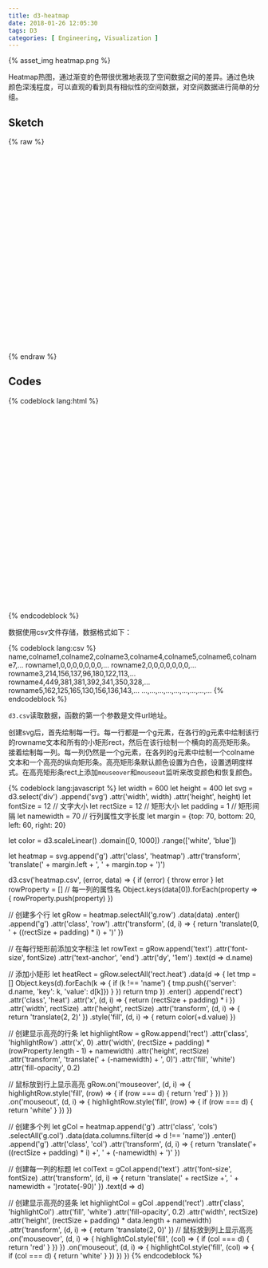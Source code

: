 ```yaml
---
title: d3-heatmap
date: 2018-01-26 12:05:30
tags: D3
categories: [ Engineering, Visualization ]
---
```


{% asset_img  heatmap.png %}

Heatmap热图，通过渐变的色带很优雅地表现了空间数据之间的差异。通过色块颜色深浅程度，可以直观的看到具有相似性的空间数据，对空间数据进行简单的分组。

<!--more-->

## Sketch

{% raw %}
<!DOCTYPE html>
<html>
<head>
    <title></title>
    <meta charset="utf-8">
</head>
<body>
<div id="heatmap" style="width:600;height:400;overflow: auto"></div>
<script type='text/javascript' src='https://d3js.org/d3.v4.min.js'></script>
<script type="text/javascript">
let width = 600
let height = 400
let svg = d3.select('#heatmap')
  .append('svg')
  .attr('width', width)
  .attr('height', height)
let fontSize = 12
let rectSize = 12
let padding = 1
let namewidth = 70
let margin = {top: 70, bottom: 20, left: 80, right: 20}
let color = d3.scaleLinear()
  .domain([0, 500])
  .range(['white', 'blue'])
let heatmap = svg.append('g')
  .attr('class', 'heatmap')
  .attr('transform', 'translate(' + margin.left + ', ' + margin.top + ')')
d3.csv('heatmap.csv', (error, data) => {
  if (error) {
    throw error
  }
  let rowProperty = []
  Object.keys(data[0]).forEach(property => {
    rowProperty.push(property)
  })
  // 创建多个行
  let gRow = heatmap.selectAll('g.row')
    .data(data)
    .enter()
    .append('g')
    .attr('class', 'row')
    .attr('transform', (d, i) => {
      return 'translate(0, ' + ((rectSize + padding) * i) + ')'
    })
  // 在每行矩形前添加文字标注
  let rowText = gRow.append('text')
    .attr('font-size', fontSize)
    .attr('text-anchor', 'end')
    .attr('dy', '1em')
    .text(d => d.name)
  // 添加小矩形
  let heatRect = gRow.selectAll('rect.heat')
    .data(d => {
      let tmp = []
      Object.keys(d).forEach(k => {
        if (k !== 'name') {
          tmp.push({'server': d.name, 'key': k, 'value': d[k]})
        }
      })
      return tmp
    })
    .enter()
    .append('rect')
    .attr('class', 'heat')
    .attr('x', (d, i) => {
      return (rectSize + padding) * i
    })
    .attr('width', rectSize)
    .attr('height', rectSize)
    .attr('transform', (d, i) => {
      return 'translate(2, 2)'
    })
    .style('fill', (d, i) => {
      return color(+d.value)
    })
  // 创建显示高亮的行条
  let highlightRow = gRow.append('rect')
    .attr('class', 'highlightRow')
    .attr('x', 0)
    .attr('width', (rectSize + padding) * (rowProperty.length - 1) + namewidth)
    .attr('height', rectSize)
    .attr('transform', 'translate(' + (-namewidth) + ', 0)')
    .attr('fill', 'white')
    .attr('fill-opacity', 0.2)
  // 鼠标放到行上显示高亮
  gRow.on('mouseover', (d, i) => {
    highlightRow.style('fill', (row) => {
      if (row === d) {
        return 'red'
      }
    })
  })
  .on('mouseout', (d, i) => {
    highlightRow.style('fill', (row) => {
      if (row === d) {
        return 'white'
      }
    })
  })
  // 创建多个列
  let gCol = heatmap.append('g')
    .attr('class', 'cols')
    .selectAll('g.col')
    .data(data.columns.filter(d => d !== 'name'))
    .enter()
    .append('g')
    .attr('class', 'col')
    .attr('transform', (d, i) => {
      return 'translate('+ ((rectSize + padding) * i) +', ' + (-namewidth) + ')'
     })
  // 创建每一列的标题
  let colText = gCol.append('text')
    .attr('font-size', fontSize)
    .attr('transform', (d, i) => {
      return 'translate(' + rectSize +', ' + namewidth + ')rotate(-90)'
    })
    .text(d => d)
  // 创建显示高亮的竖条
  let highlightCol = gCol
    .append('rect')
    .attr('class', 'highlightCol')
    .attr('fill', 'white')
    .attr('fill-opacity', 0.2)
    .attr('width', rectSize)
    .attr('height', (rectSize + padding) * data.length + namewidth)
    .attr('transform', (d, i) => {
      return 'translate(2, 0)'
    })
    // 鼠标放到列上显示高亮
    .on('mouseover', (d, i) => {
        highlightCol.style('fill', (col) => {
          if (col === d) {
            return 'red'
          }
        })
      })
    .on('mouseout', (d, i) => {
      highlightCol.style('fill', (col) => {
        if (col === d) {
          return 'white'
        }
      })
    })
})
</script>
</body>
</html>
{% endraw %}

## Codes

{% codeblock lang:html %}
<div id="heatmap" style="width:600;height:400;overflow: auto"></div>
{% endcodeblock %}

数据使用csv文件存储，数据格式如下：

{% codeblock lang:csv %}
name,colname1,colname2,colname3,colname4,colname5,colname6,colname7,...
rowname1,0,0,0,0,0,0,0,...
rowname2,0,0,0,0,0,0,0,...
rowname3,214,156,137,96,180,122,113,...
rowname4,449,381,381,392,341,350,328,...
rowname5,162,125,165,130,156,136,143,...
...,...,...,...,...,...,...,...,...
{% endcodeblock %}

`d3.csv`读取数据，函数的第一个参数是文件url地址。

创建svg后，首先绘制每一行。每一行都是一个g元素，在各行的g元素中绘制该行的rowname文本和所有的小矩形rect，然后在该行绘制一个横向的高亮矩形条。接着绘制每一列。每一列仍然是一个g元素，在各列的g元素中绘制一个colname文本和一个高亮的纵向矩形条。高亮矩形条默认颜色设置为白色，设置透明度样式。在高亮矩形条rect上添加`mouseover`和`mouseout`监听来改变颜色和恢复颜色。

{% codeblock lang:javascript %}
let width = 600
let height = 400
let svg = d3.select('div')
  .append('svg')
  .attr('width', width)
  .attr('height', height)
let fontSize = 12  // 文字大小
let rectSize = 12  // 矩形大小
let padding = 1   // 矩形间隔
let namewidth = 70  // 行列属性文字长度
let margin = {top: 70, bottom: 20, left: 60, right: 20}

let color = d3.scaleLinear()
  .domain([0, 1000])
  .range(['white', 'blue'])

let heatmap = svg.append('g')
  .attr('class', 'heatmap')
  .attr('transform', 'translate(' + margin.left + ', ' + margin.top + ')')

d3.csv('heatmap.csv', (error, data) => {
  if (error) {
    throw error
  }
  let rowProperty = []  // 每一列的属性名
  Object.keys(data[0]).forEach(property => {
    rowProperty.push(property)
  })

  // 创建多个行
  let gRow = heatmap.selectAll('g.row')
    .data(data)
    .enter()
    .append('g')
    .attr('class', 'row')
    .attr('transform', (d, i) => {
      return 'translate(0, ' + ((rectSize + padding) * i) + ')'
    })

  // 在每行矩形前添加文字标注
  let rowText = gRow.append('text')
    .attr('font-size', fontSize)
    .attr('text-anchor', 'end')
    .attr('dy', '1em')
    .text(d => d.name)
  
  // 添加小矩形
  let heatRect = gRow.selectAll('rect.heat')
    .data(d => {
      let tmp = []
      Object.keys(d).forEach(k => {
        if (k !== 'name') {
          tmp.push({'server': d.name, 'key': k, 'value': d[k]})
        }
      })
      return tmp
    })
    .enter()
    .append('rect')
    .attr('class', 'heat')
    .attr('x', (d, i) => {
      return (rectSize + padding) * i
    })
    .attr('width', rectSize)
    .attr('height', rectSize)
    .attr('transform', (d, i) => {
      return 'translate(2, 2)'
    })
    .style('fill', (d, i) => {
      return color(+d.value)
    })

  // 创建显示高亮的行条
  let highlightRow = gRow.append('rect')
    .attr('class', 'highlightRow')
    .attr('x', 0)
    .attr('width', (rectSize + padding) * (rowProperty.length - 1) + namewidth)
    .attr('height', rectSize)
    .attr('transform', 'translate(' + (-namewidth) + ', 0)')
    .attr('fill', 'white')
    .attr('fill-opacity', 0.2)

  // 鼠标放到行上显示高亮
  gRow.on('mouseover', (d, i) => {
    highlightRow.style('fill', (row) => {
      if (row === d) {
        return 'red'
      }
    })
  })
  .on('mouseout', (d, i) => {
    highlightRow.style('fill', (row) => {
      if (row === d) {
        return 'white'
      }
    })
  })

  // 创建多个列
  let gCol = heatmap.append('g')
    .attr('class', 'cols')
    .selectAll('g.col')
    .data(data.columns.filter(d => d !== 'name'))
    .enter()
    .append('g')
    .attr('class', 'col')
    .attr('transform', (d, i) => {
      return 'translate('+ ((rectSize + padding) * i) +', ' + (-namewidth) + ')'
     })

  // 创建每一列的标题
  let colText = gCol.append('text')
    .attr('font-size', fontSize)
    .attr('transform', (d, i) => {
      return 'translate(' + rectSize +', ' + namewidth + ')rotate(-90)'
    })
    .text(d => d)

  // 创建显示高亮的竖条
  let highlightCol = gCol
    .append('rect')
    .attr('class', 'highlightCol')
    .attr('fill', 'white')
    .attr('fill-opacity', 0.2)
    .attr('width', rectSize)
    .attr('height', (rectSize + padding) * data.length + namewidth)
    .attr('transform', (d, i) => {
      return 'translate(2, 0)'
    })
    // 鼠标放到列上显示高亮
    .on('mouseover', (d, i) => {
        highlightCol.style('fill', (col) => {
          if (col === d) {
            return 'red'
          }
        })
      })
    .on('mouseout', (d, i) => {
      highlightCol.style('fill', (col) => {
        if (col === d) {
          return 'white'
        }
      })
    })
})
{% endcodeblock %}